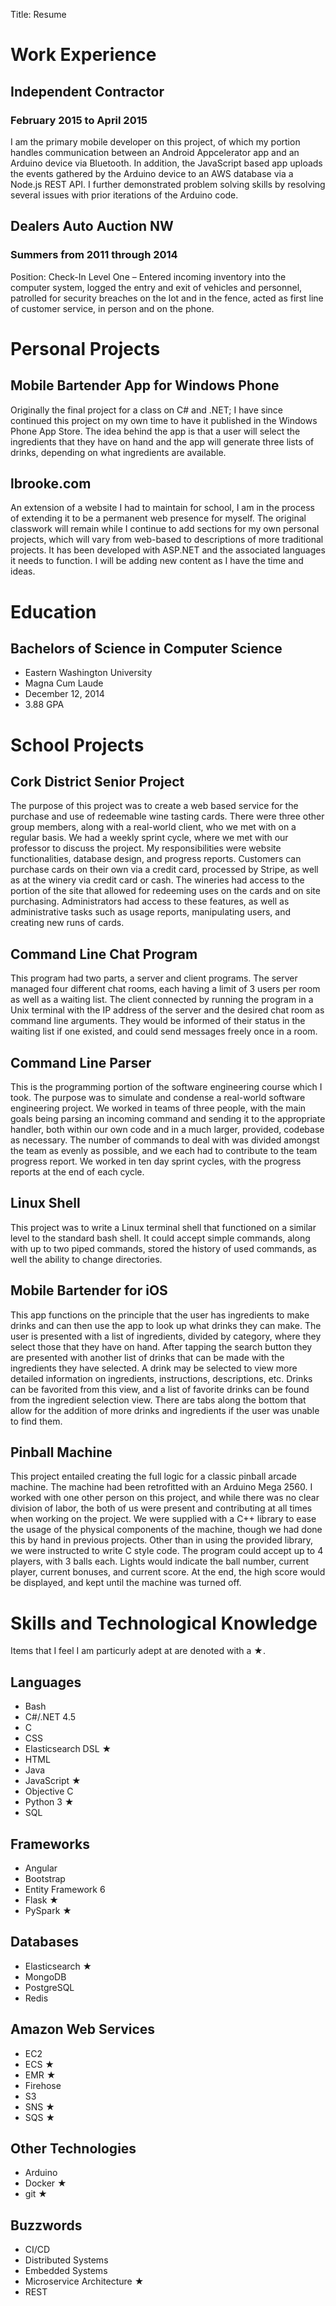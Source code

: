Title: Resume

# Work Experience
## Independent Contractor
### February 2015 to April 2015
I am the primary mobile developer on this project, of which my portion handles communication between an Android Appcelerator app and an Arduino device via Bluetooth. In addition, the JavaScript based app uploads the events gathered by the Arduino device to an AWS database via a Node.js REST API. I further demonstrated problem solving skills by resolving several issues with prior iterations of the Arduino code.

## Dealers Auto Auction NW
### Summers from 2011 through 2014
Position: Check-In Level One – Entered incoming inventory into the computer system, logged the entry and exit of vehicles and personnel, patrolled for security breaches on the lot and in the fence, acted as first line of customer service, in person and on the phone.

# Personal Projects
## Mobile Bartender App for Windows Phone
Originally the final project for a class on C# and .NET; I have since continued this project on my own time to have it published in the Windows Phone App Store. The idea behind the app is that a user will select the ingredients that they have on hand and the app will generate three lists of drinks, depending on what ingredients are available.

## lbrooke.com
An extension of a website I had to maintain for school, I am in the process of extending it to be a permanent web presence for myself. The original classwork will remain while I continue to add sections for my own personal projects, which will vary from web-based to descriptions of more traditional projects. It has been developed with ASP.NET and the associated languages it needs to function. I will be adding new content as I have the time and ideas.

# Education
## Bachelors of Science in Computer Science
- Eastern Washington University 
- Magna Cum Laude 
- December 12, 2014 
- 3.88 GPA

# School Projects
## Cork District Senior Project
The purpose of this project was to create a web based service for the purchase and use of redeemable wine tasting cards. There were three other group members, along with a real-world client, who we met with on a regular basis. We had a weekly sprint cycle, where we met with our professor to discuss the project. My responsibilities were website functionalities, database design, and progress reports. Customers can purchase cards on their own via a credit card, processed by Stripe, as well as at the winery via credit card or cash. The wineries had access to the portion of the site that allowed for redeeming uses on the cards and on site purchasing. Administrators had access to these features, as well as administrative tasks such as usage reports, manipulating users, and creating new runs of cards.

## Command Line Chat Program
This program had two parts, a server and client programs. The server managed four different chat rooms, each having a limit of 3 users per room as well as a waiting list. The client connected by running the program in a Unix terminal with the IP address of the server and the desired chat room as command line arguments. They would be informed of their status in the waiting list if one existed, and could send messages freely once in a room.

## Command Line Parser
This is the programming portion of the software engineering course which I took. The purpose was to simulate and condense a real-world software engineering project. We worked in teams of three people, with the main goals being parsing an incoming command and sending it to the appropriate handler, both within our own code and in a much larger, provided, codebase as necessary. The number of commands to deal with was divided amongst the team as evenly as possible, and we each had to contribute to the team progress report. We worked in ten day sprint cycles, with the progress reports at the end of each cycle.

## Linux Shell
This project was to write a Linux terminal shell that functioned on a similar level to the standard bash shell. It could accept simple commands, along with up to two piped commands, stored the history of used commands, as well the ability to change directories.

## Mobile Bartender for iOS
This app functions on the principle that the user has ingredients to make drinks and can then use the app to look up what drinks they can make. The user is presented with a list of ingredients, divided by category, where they select those that they have on hand. After tapping the search button they are presented with another list of drinks that can be made with the ingredients they have selected. A drink may be selected to view more detailed information on ingredients, instructions, descriptions, etc. Drinks can be favorited from this view, and a list of favorite drinks can be found from the ingredient selection view. There are tabs along the bottom that allow for the addition of more drinks and ingredients if the user was unable to find them.

## Pinball Machine
This project entailed creating the full logic for a classic pinball arcade machine. The machine had been retrofitted with an Arduino Mega 2560. I worked with one other person on this project, and while there was no clear division of labor, the both of us were present and contributing at all times when working on the project. We were supplied with a C++ library to ease the usage of the physical components of the machine, though we had done this by hand in previous projects. Other than in using the provided library, we were instructed to write C style code. The program could accept up to 4 players, with 3 balls each. Lights would indicate the ball number, current player, current bonuses, and current score. At the end, the high score would be displayed, and kept until the machine was turned off.

# Skills and Technological Knowledge
Items that I feel I am particurly adept at are denoted with a &#x2605;.

## Languages
- Bash
- C#/.NET 4.5
- C
- CSS
- Elasticsearch DSL &#x2605;
- HTML
- Java
- JavaScript &#x2605;
- Objective C
- Python 3 &#x2605;
- SQL

## Frameworks
- Angular
- Bootstrap
- Entity Framework 6
- Flask &#x2605;
- PySpark &#x2605;

## Databases
- Elasticsearch &#x2605;
- MongoDB
- PostgreSQL
- Redis

## Amazon Web Services
- EC2
- ECS &#x2605;
- EMR &#x2605;
- Firehose
- S3
- SNS &#x2605;
- SQS &#x2605;

## Other Technologies
- Arduino
- Docker &#x2605;
- git &#x2605;

## Buzzwords
- CI/CD
- Distributed Systems
- Embedded Systems
- Microservice Architecture &#x2605;
- REST
